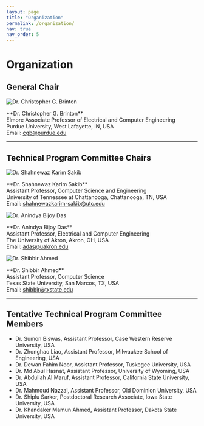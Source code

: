```yaml
---
layout: page
title: "Organization"
permalink: /organization/
nav: true
nav_order: 5
---
```


# Organization

## General Chair

<div class="team-container">
  <div class="team-member">
    <img
      src="{{ '/assets/img/brinton.jpg' | relative_url }}"
      alt="Dr. Christopher G. Brinton"
    />
    <p>
      **Dr. Christopher G. Brinton**<br>
      Elmore Associate Professor of Electrical and Computer Engineering<br>
      Purdue University, West Lafayette, IN, USA<br>
      Email: <a href="mailto:cgb@purdue.edu">cgb@purdue.edu</a>
    </p>
  </div>
</div>

---

## Technical Program Committee Chairs

<div class="team-container">
  <div class="team-member">
    <img
      src="{{ '/assets/img/shahnewaz.jpg' | relative_url }}"
      alt="Dr. Shahnewaz Karim Sakib"
    />
    <p>
      **Dr. Shahnewaz Karim Sakib**<br>
      Assistant Professor, Computer Science and Engineering<br>
      University of Tennessee at Chattanooga, Chattanooga, TN, USA<br>
      Email: <a href="mailto:shahnewazkarim-sakib@utc.edu">shahnewazkarim-sakib@utc.edu</a>
    </p>
  </div>
  <div class="team-member">
    <img
      src="{{ '/assets/img/anindya.jpg' | relative_url }}"
      alt="Dr. Anindya Bijoy Das"
    />
    <p>
      **Dr. Anindya Bijoy Das**<br>
      Assistant Professor, Electrical and Computer Engineering<br>
      The University of Akron, Akron, OH, USA<br>
      Email: <a href="mailto:adas@uakron.edu">adas@uakron.edu</a>
    </p>
  </div>
  <div class="team-member">
    <img
      src="{{ '/assets/img/shibbirahmed.jpg' | relative_url }}"
      alt="Dr. Shibbir Ahmed"
    />
    <p>
      **Dr. Shibbir Ahmed**<br>
      Assistant Professor, Computer Science<br>
      Texas State University, San Marcos, TX, USA<br>
      Email: <a href="mailto:shibbir@txstate.edu">shibbir@txstate.edu</a>
    </p>
  </div>
</div>

---

## Tentative Technical Program Committee Members

- Dr. Sumon Biswas, Assistant Professor, Case Western Reserve University, USA  
- Dr. Zhonghao Liao, Assistant Professor, Milwaukee School of Engineering, USA  
- Dr. Dewan Fahim Noor, Assistant Professor, Tuskegee University, USA  
- Dr. Md Abul Hasnat, Assistant Professor, University of Wyoming, USA  
- Dr. Abdullah Al Maruf, Assistant Professor, California State University, USA  
- Dr. Mahmoud Nazzal, Assistant Professor, Old Dominion University, USA  
- Dr. Shiplu Sarker, Postdoctoral Research Associate, Iowa State University, USA  
- Dr. Khandaker Mamun Ahmed, Assistant Professor, Dakota State University, USA  
